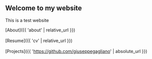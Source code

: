 ## Welcome to my website
This is a test website

[About]({{ 'about' | relative_url }})
</br>
</br>
[Resume]({{ 'cv' | relative_url }})
</br>
</br>
[Projects]({{ 'https://github.com/giuseppegagliano' | absolute_url }})
